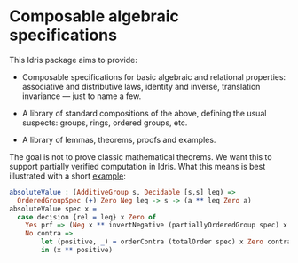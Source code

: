 # Composable algebraic specifications
 
This Idris package aims to provide:

* Composable specifications for basic algebraic and relational
  properties: associative and distributive laws, identity and inverse,
  translation invariance &mdash; just to name a few.

* A library of standard compositions of the above, defining the usual
  suspects: groups, rings, ordered groups, etc.

* A library of lemmas, theorems, proofs and examples.

The goal is not to prove classic mathematical theorems.  We want this
to support partially verified computation in Idris.  What this means
is best illustrated with a short
[example](https://github.com/jeroennoels/verified-algebra/blob/master/src/Applications/Example.idr):

```idris
absoluteValue : (AdditiveGroup s, Decidable [s,s] leq) =>
  OrderedGroupSpec (+) Zero Neg leq -> s -> (a ** leq Zero a)
absoluteValue spec x =
  case decision {rel = leq} x Zero of
    Yes prf => (Neg x ** invertNegative (partiallyOrderedGroup spec) x prf)
    No contra =>
        let (positive, _) = orderContra (totalOrder spec) x Zero contra
        in (x ** positive)
```